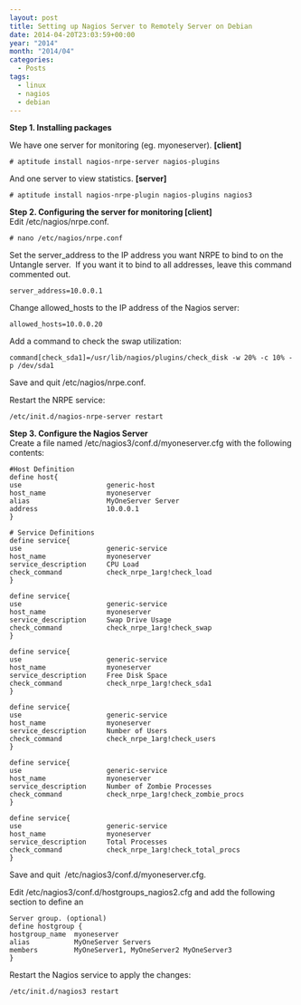 ```yaml
---
layout: post
title: Setting up Nagios Server to Remotely Server on Debian
date: 2014-04-20T23:03:59+00:00
year: "2014"
month: "2014/04"
categories:
  - Posts
tags:
  - linux
  - nagios
  - debian
---
```


**Step 1. Installing packages**

We have one server for monitoring (eg. myoneserver). **[client]**

```
# aptitude install nagios-nrpe-server nagios-plugins
```

And one server to view statistics. **[server]**

```
# aptitude install nagios-nrpe-plugin nagios-plugins nagios3
```

**Step 2. Configuring the server for monitoring [client]**  
Edit /etc/nagios/nrpe.conf.

```
# nano /etc/nagios/nrpe.conf
```

Set the server_address to the IP address you want NRPE to bind to on the Untangle server.  If you want it to bind to all addresses, leave this command commented out.

```
server_address=10.0.0.1
```

Change allowed_hosts to the IP address of the Nagios server:

```
allowed_hosts=10.0.0.20
```

Add a command to check the swap utilization:

```
command[check_sda1]=/usr/lib/nagios/plugins/check_disk -w 20% -c 10% -p /dev/sda1
```

Save and quit /etc/nagios/nrpe.conf.

Restart the NRPE service:

```
/etc/init.d/nagios-nrpe-server restart
```

**Step 3. Configure the Nagios Server**  
Create a file named /etc/nagios3/conf.d/myoneserver.cfg with the following contents:

```
#Host Definition
define host{
use                     generic-host
host_name               myoneserver
alias                   MyOneServer Server
address                 10.0.0.1
}

# Service Definitions
define service{
use                     generic-service
host_name               myoneserver
service_description     CPU Load
check_command           check_nrpe_1arg!check_load
}

define service{
use                     generic-service
host_name               myoneserver
service_description     Swap Drive Usage
check_command           check_nrpe_1arg!check_swap
}

define service{
use                     generic-service
host_name               myoneserver
service_description     Free Disk Space
check_command           check_nrpe_1arg!check_sda1
}

define service{
use                     generic-service
host_name               myoneserver
service_description     Number of Users
check_command           check_nrpe_1arg!check_users
}

define service{
use                     generic-service
host_name               myoneserver
service_description     Number of Zombie Processes
check_command           check_nrpe_1arg!check_zombie_procs
}

define service{
use                     generic-service
host_name               myoneserver
service_description     Total Processes
check_command           check_nrpe_1arg!check_total_procs
}
```

Save and quit  /etc/nagios3/conf.d/myoneserver.cfg.

Edit /etc/nagios3/conf.d/hostgroups_nagios2.cfg and add the following section to define an

```
Server group. (optional)
define hostgroup {
hostgroup_name  myoneserver
alias           MyOneServer Servers
members         MyOneServer1, MyOneServer2 MyOneServer3
}

```

Restart the Nagios service to apply the changes:

```
/etc/init.d/nagios3 restart
```
